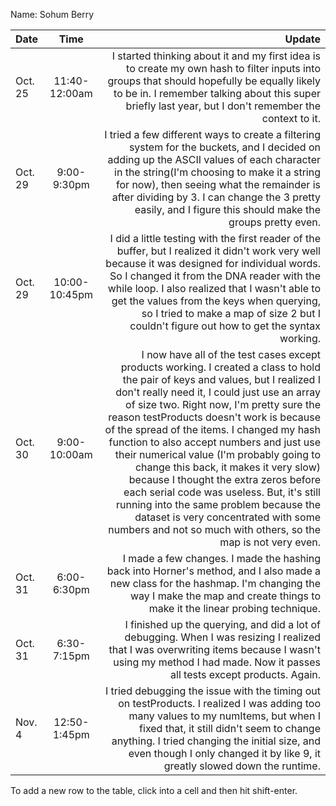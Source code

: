 Name: Sohum Berry

| Date    |     Time      |                                                                                                                                                                                                                                                                                                                                                                                                                                                                                                                                                                                                                                                                                               Update |
|:--------|:-------------:|-----------------------------------------------------------------------------------------------------------------------------------------------------------------------------------------------------------------------------------------------------------------------------------------------------------------------------------------------------------------------------------------------------------------------------------------------------------------------------------------------------------------------------------------------------------------------------------------------------------------------------------------------------------------------------------------------------:|
| Oct. 25 | 11:40-12:00am |                                                                                                                                                                                                                                                                                                                                                                                                                                                 I started thinking about it and my first idea is to create my own hash to filter inputs into groups that should hopefully be equally likely to be in. I remember talking about this super briefly last year, but I don't remember the context to it. |
| Oct. 29 |  9:00-9:30pm  |                                                                                                                                                                                                                                                                                                                                                     I tried a few different ways to create a filtering system for the buckets, and I decided on adding up the ASCII values of each character in the string(I'm choosing to make it a string for now), then seeing what the remainder is after dividing by 3. I can change the 3 pretty easily, and I figure this should make the groups pretty even. |
| Oct. 29 | 10:00-10:45pm |                                                                                                                                                                                                                                                                                                             I did a little testing with the first reader of the buffer, but I realized it didn't work very well because it was designed for individual words. So I changed it from the DNA reader with the while loop. I also realized that I wasn't able to get the values from the keys when querying, so I tried to make a map of size 2 but I couldn't figure out how to get the syntax working. |
| Oct. 30 | 9:00-10:00am  | I now have all of the test cases except products working. I created a class to hold the pair of keys and values, but I realized I don't really need it, I could just use an array of size two. Right now, I'm pretty sure the reason testProducts doesn't work is because of the spread of the items. I changed my hash function to also accept numbers and just use their numerical value (I'm probably going to change this back, it makes it very slow) because I thought the extra zeros before each serial code was useless. But, it's still running into the same problem because the dataset is very concentrated with some numbers and not so much with others, so the map is not very even. |
| Oct. 31 |  6:00-6:30pm  |                                                                                                                                                                                                                                                                                                                                                                                                                                                                                      I made a few changes. I made the hashing back into Horner's method, and I also made a new class for the hashmap. I'm changing the way I make the map and create things to make it the linear probing technique. |
| Oct. 31 |  6:30-7:15pm  |                                                                                                                                                                                                                                                                                                                                                                                                                                                                                     I finished up the querying, and did a lot of debugging. When I was resizing I realized that I was overwriting items because I wasn't using my method I had made. Now it passes all tests except products. Again. |
| Nov. 4  | 12:50-1:45pm  |                                                                                                                                                                                                                                                                                                                                                                                         I tried debugging the issue with the timing out on testProducts. I realized I was adding too many values to my numItems, but when I fixed that, it still didn't seem to change anything. I tried changing the initial size, and even though I only changed it by like 9, it greatly slowed down the runtime. |


To add a new row to the table, click into a cell and then hit shift-enter.